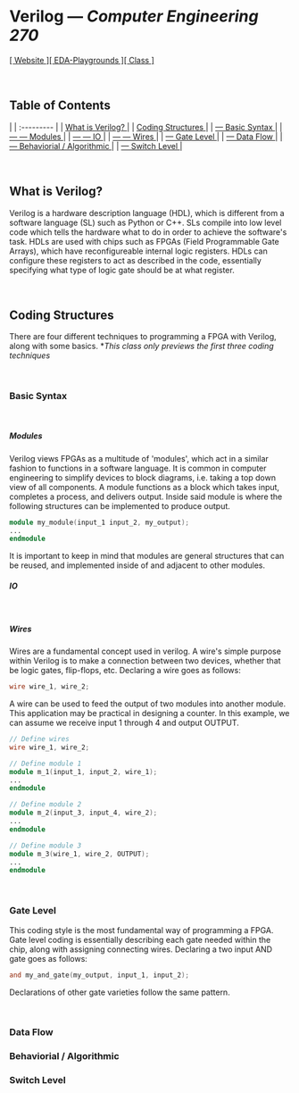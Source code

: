 # Verilog — *Computer Engineering 270*

[[ Website ]](https://doma.media)[[ EDA-Playgrounds ]](https://www.edaplayground.com/playgrounds/user/206309)[[ Class ]](https://bulletins.psu.edu/university-course-descriptions/undergraduate/cmpen/)
   
<br>

## Table of Contents

|
| :---------                                 |
| [ What is Verilog?             ](#1)       |
| [ Coding Structures            ](#2)       |
| [ — Basic Syntax              ](#2.1)      |
| [ — — Modules                ](#2.1.1)     |
| [ — — IO                     ](#2.1.2)     |
| [ — — Wires                  ](#2.1.3)     |
| [ — Gate Level                ](#2.2)      |
| [ — Data Flow                 ](#2.3)      |
| [ — Behaviorial / Algorithmic ](#2.4)      |
| [ — Switch Level              ](#2.5)      |

<br>

<a name="1"></a>

## What is Verilog?
Verilog is a hardware description language (HDL), which is different from a software language (SL) such as Python or C++. SLs compile into low level code which tells the hardware what to do in order to achieve the software's task. HDLs are used with chips such as FPGAs (Field Programmable Gate Arrays), which have reconfigureable internal logic registers. HDLs can configure these registers to act as described in the code, essentially specifying what type of logic gate should be at what register.

<br>

<a name="2"></a>

## Coding Structures
There are four different techniques to programming a FPGA with Verilog, along with some basics.
**This class only previews the first three coding techniques*

<br>

<a name="2.1"></a>

### Basic Syntax

<br>

<a name="2.1.1"></a>

##### *Modules*
Verilog views FPGAs as a multitude of 'modules', which act in a similar fashion to functions in a software language. It is common in computer engineering to simplify devices to block diagrams, i.e. taking a top down view of all components. A module functions as a block which takes input, completes a process, and delivers output. Inside said module is where the following structures can be implemented to produce output. 

``` verilog
module my_module(input_1 input_2, my_output);
...
endmodule
```

It is important to keep in mind that modules are general structures that can be reused, and implemented inside of and adjacent to other modules. 

<a name="2.1.2"></a>

##### *IO*

<br>

<a name="2.1.3"></a>

##### *Wires* 
Wires are a fundamental concept used in verilog. A wire's simple purpose within Verilog is to make a connection between two devices, whether that be logic gates, flip-flops, etc. Declaring a wire goes as follows:

``` verilog
wire wire_1, wire_2;
```

A wire can be used to feed the output of two modules into another module. This application may be practical in designing a counter. In this example, we can assume we receive input 1 through 4 and output OUTPUT. 

``` verilog
// Define wires
wire wire_1, wire_2;

// Define module 1
module m_1(input_1, input_2, wire_1);
...
endmodule

// Define module 2
module m_2(input_3, input_4, wire_2);
...
endmodule

// Define module 3
module m_3(wire_1, wire_2, OUTPUT);
...
endmodule
```

</br>

<a name="2.2"></a>

### Gate Level
This coding style is the most fundamental way of programming a FPGA. Gate level coding is essentially describing each gate needed within the chip, along with assigning connecting wires. Declaring a two input AND gate goes as follows:

``` verilog
and my_and_gate(my_output, input_1, input_2);
```

Declarations of other gate varieties follow the same pattern. 

</br>

<a name="2.3"></a>

### Data Flow

<a name="2.4"></a>

### Behaviorial / Algorithmic 

<a name="2.5"></a>

### Switch Level